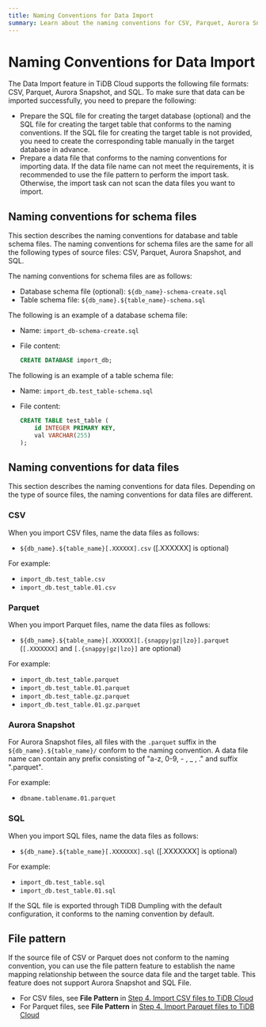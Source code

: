 ```yaml
---
title: Naming Conventions for Data Import
summary: Learn about the naming conventions for CSV, Parquet, Aurora Snapshot, and SQL files during data import.
---
```


# Naming Conventions for Data Import

The Data Import feature in TiDB Cloud supports the following file formats: CSV, Parquet, Aurora Snapshot, and SQL. To make sure that data can be imported successfully, you need to prepare the following:

- Prepare the SQL file for creating the target database (optional) and the SQL file for creating the target table that conforms to the naming conventions. If the SQL file for creating the target table is not provided, you need to create the corresponding table manually in the target database in advance.
- Prepare a data file that conforms to the naming conventions for importing data. If the data file name can not meet the requirements, it is recommended to use the file pattern to perform the import task. Otherwise, the import task can not scan the data files you want to import.

## Naming conventions for schema files

This section describes the naming conventions for database and table schema files. The naming conventions for schema files are the same for all the following types of source files: CSV, Parquet, Aurora Snapshot, and SQL.

The naming conventions for schema files are as follows:

- Database schema file (optional): `${db_name}-schema-create.sql`
- Table schema file: `${db_name}.${table_name}-schema.sql`

The following is an example of a database schema file:

- Name: `import_db-schema-create.sql`
- File content:

    ```sql
    CREATE DATABASE import_db;
    ```

The following is an example of a table schema file:

- Name: `import_db.test_table-schema.sql`
- File content:

    ```sql
    CREATE TABLE test_table (
        id INTEGER PRIMARY KEY,
        val VARCHAR(255)
    );
    ```

## Naming conventions for data files

This section describes the naming conventions for data files. Depending on the type of source files, the naming conventions for data files are different.

### CSV

When you import CSV files, name the data files as follows:

- `${db_name}.${table_name}[.XXXXXX].csv` ([.XXXXXX] is optional)

For example:

- `import_db.test_table.csv`
- `import_db.test_table.01.csv`

### Parquet

When you import Parquet files, name the data files as follows:

- `${db_name}.${table_name}[.XXXXXX][.{snappy|gz|lzo}].parquet` (`[.XXXXXXX]` and `[.{snappy|gz|lzo}]` are optional)

For example:

- `import_db.test_table.parquet`
- `import_db.test_table.01.parquet`
- `import_db.test_table.gz.parquet`
- `import_db.test_table.01.gz.parquet`

### Aurora Snapshot

For Aurora Snapshot files, all files with the `.parquet` suffix in the `${db_name}.${table_name}/` conform to the naming convention. A data file name can contain any prefix consisting of "a-z, 0-9, - , _ , ." and suffix ".parquet".

For example:

- `dbname.tablename.01.parquet`

### SQL

When you import SQL files, name the data files as follows:

- `${db_name}.${table_name}[.XXXXXXX].sql` ([.XXXXXXX] is optional)

For example:

- `import_db.test_table.sql`
- `import_db.test_table.01.sql`

If the SQL file is exported through TiDB Dumpling with the default configuration, it conforms to the naming convention by default.

## File pattern

If the source file of CSV or Parquet does not conform to the naming convention, you can use the file pattern feature to establish the name mapping relationship between the source data file and the target table. This feature does not support Aurora Snapshot and SQL File.

- For CSV files, see **File Pattern** in [Step 4. Import CSV files to TiDB Cloud](/tidbcloud/import-csv-files.md#step-4-import-csv-files-to-tidb-cloud)
- For Parquet files, see **File Pattern** in [Step 4. Import Parquet files to TiDB Cloud](/tidbcloud/import-parquet-files.md#step-4-import-parquet-files-to-tidb-cloud)
